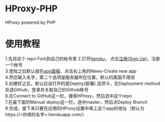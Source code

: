 # HProxy-PHP
HProxy powered by PHP

# 使用教程
1.先将这个 repo Fork到自己的帐号里
2.打开[heroku](https://www.heroku.com/)， 点击[注册(Sign Up)](https://signup.heroku.com/)，注册一个帐号   
3.登陆之后默认就在[app面板](https://dashboard.heroku.com/apps)，点击右上角的News-Create new app    
4.然后输入名字，第二个选项是服务器所在位置，默认的美国不用改  
5.创建好之后，默认应该打开的是Deploy(部署) 选项卡，在Deployment method处选Github，登录并关联自己的Github帐号   
6.在Connect to GitHub这一栏，搜索HProxy，然后选中这个repo   
7.在最下面的Manual deploy这一栏，选中master，然后点Deploy Branch    
8.完成，接下来只要在应用的HProxy设置中填上这个app的地址（默认为https://<你填的名字>.herokuapp.com/）

